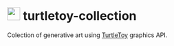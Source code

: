 # <img src="https://github.com/artHub-j/turtletoy-collection/assets/92806890/d08f229e-bbe4-4764-ad7d-1e4e7a27b7ff" width="30"/>  turtletoy-collection
Colection of generative art using [TurtleToy](https://turtletoy.net/) graphics API. 

